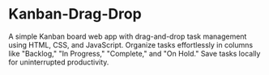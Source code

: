 # Kanban-Drag-Drop
A simple Kanban board web app with drag-and-drop task management using HTML, CSS, and JavaScript. Organize tasks effortlessly in columns like "Backlog," "In Progress," "Complete," and "On Hold." Save tasks locally for uninterrupted productivity.
